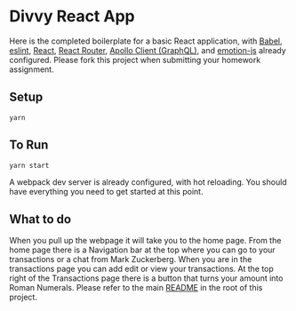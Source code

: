 # Divvy React App

Here is the completed boilerplate for a basic React application, with [Babel](https://babeljs.io/), [eslint](https://eslint.org/), [React](https://reactjs.org/), [React Router](https://github.com/ReactTraining/react-router), [Apollo Client (GraphQL)](https://www.apollographql.com/), and [emotion-js](https://github.com/emotion-js/emotion) already configured.  Please fork this project when submitting your homework assignment.


## Setup

    yarn


## To Run

    yarn start


A webpack dev server is already configured, with hot reloading.  You should have everything you need to get started at this point.


## What to do
When you pull up the webpage it will take you to the home page.
From the home page there is a Navigation bar at the top where you can go to your transactions or a chat from Mark Zuckerberg.
When you are in the transactions page you can add edit or view your transactions. At the top right of the Transactions page there is a button that turns your amount into Roman Numerals. 
Please refer to the main [README](../README.md) in the root of this project.